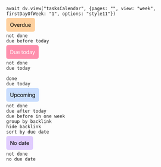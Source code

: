 ```dataviewjs
await dv.view("tasksCalendar", {pages: "", view: "week", firstDayOfWeek: "1", options: "style11"})
```

<mark style="background: #FFB86CA6; border-radius: 5px; padding: 10px">Overdue</mark>
```tasks
not done
due before today
```

<mark style="background: #FF5582A6; border-radius: 5px; padding: 10px; color: white">Due today</mark>
```tasks
not done
due today
```
```tasks
done
due today
```

<mark style="background: #ADCCFFA6; border-radius: 5px; padding: 10px">Upcoming</mark>
```tasks
not done
due after today
due before in one week
group by backlink
hide backlink
sort by due date
```
<mark style="background: #D2B3FFA6; border-radius: 5px; padding: 10px">No date</mark>
```tasks
not done
no due date
```
